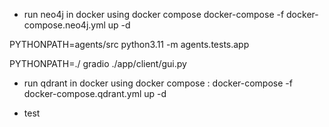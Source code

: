 - run neo4j in docker using docker compose
docker-compose -f docker-compose.neo4j.yml up -d

<!-- Run Agents -->
PYTHONPATH=agents/src python3.11 -m agents.tests.app
<!-- Gradio -->
PYTHONPATH=./ gradio ./app/client/gui.py

- run qdrant in docker using docker compose : 
docker-compose -f docker-compose.qdrant.yml up -d

- test
